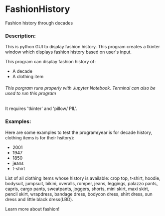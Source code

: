 # FashionHistory
Fashion history through decades

### Description:
This is python GUI to display fashion history. This program creates a tkinter window which displays fashion history based on user's input.

This program can display fashion history of:

- A decade
- A clothing item

###### This porgram runs properly with Jupyter Notebook. Terminal can also be used to run this program
It requires 'tkinter' and 'pillow/ PIL'.


### Examples:
Here are some examples to test the program(year is for decade history, clothing items is for their hsitory):

- 2001
- 1947
- 1850
- jeans
- t-shirt

List of all clothing items whose history is available: crop top, t-shirt, hoodie, bodysuit, jumpsuit, bikini, overalls, romper, jeans, leggings, palazzo pants, capris, cargo pants, sweatpants, joggers, shorts, mini skirt, maxi skirt, pencil skirt, wrapdress, bandage dress, bodycon dress, shirt dress, sun dress and little black dress(LBD).

Learn more about fashion!

